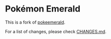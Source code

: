 # Pokémon Emerald

This is a fork of [pokeemerald](https://github.com/pret/pokeemerald).

For a list of changes, please check [CHANGES.md](CHANGES.md).
